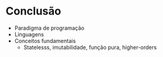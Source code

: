# Conclusão

- Paradigma de programação
- Linguagens
- Conceitos fundamentais
  - Statelesss, imutabilidade, função pura, higher-orders